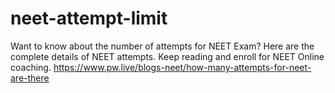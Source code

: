 # neet-attempt-limit
Want to know about the number of attempts for NEET Exam? Here are the complete details of NEET attempts. Keep reading and enroll for NEET Online coaching. https://www.pw.live/blogs-neet/how-many-attempts-for-neet-are-there
